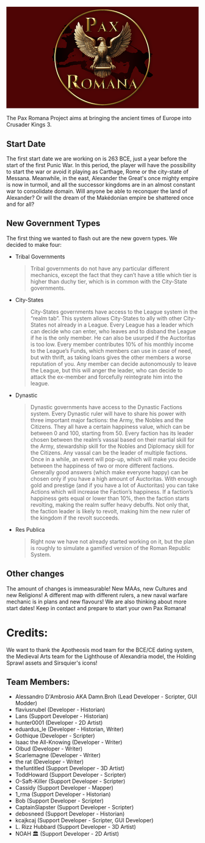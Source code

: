 ![Pax Romana Long Logo!](thumbnail_wide.png)

The Pax Romana Project aims at bringing the ancient times of Europe into Crusader Kings 3.

## Start Date

The first start date we are working on is 263 BCE, just a year before the start of the first Punic War. In this period, the player will have the possibility to start the war or avoid it playing as Carthage, Rome or the city-state of Messana. Meanwhile, in the east, Alexander the Great's once mighty empire is now in turmoil, and all the successor kingdoms are in an almost constant war to consolidate domain. Will anyone be able to reconquer the land of Alexander? Or will the dream of the Makédonian empire be shattered once and for all?

## New Government Types

The first thing we wanted to flash out are the new govern types. We decided to make four:

- Tribal Governments

  > Tribal governments do not have any particular different mechanics, except the fact that they can’t have a title which tier is higher than duchy tier, which is in common with the City-State governments.

- City-States

  > City-States governments have access to the League system in the “realm tab”. This system allows City-States to ally with other City-States not already in a League. Every League has a leader which can decide who can enter, who leaves and to disband the League if he is the only member. He can also be usurped if the Auctoritas is too low.
  > Every member contributes 10% of his monthly income to the League’s Funds, which members can use in case of need, but with thrift, as taking loans gives the other members a worse reputation of you.
  > Any member can decide autonomously to leave the League, but this will anger the leader, who can decide to attack the ex-member and forcefully reintegrate him into the league.

- Dynastic

  > Dynastic governments have access to the Dynastic Factions system. Every Dynastic ruler will have to share his power with three important major factions: the Army, the Nobles and the Citizens. They all have a certain happiness value, which can be between 0 and 100, starting from 50.
  > Every faction has its leader chosen between the realm’s vassal based on their martial skill for the Army, stewardship skill for the Nobles and Diplomacy skill for the Citizens. Any vassal can be the leader of multiple factions.
  > Once in a while, an event will pop-up, which will make you decide between the happiness of two or more different factions. Generally good answers (which make everyone happy) can be chosen only if you have a high amount of Auctoritas.
  > With enough gold and prestige (and if you have a lot of Auctoritas) you can take Actions which will increase the Faction’s happiness.
  > If a faction’s happiness gets equal or lower than 10%, then the faction starts revolting, making the realm suffer heavy debuffs. Not only that, the faction leader is likely to revolt, making him the new ruler of the kingdom if the revolt succeeds.

- Res Publica
  > Right now we have not already started working on it, but the plan is roughly to simulate a gamified version of the Roman Republic System.

## Other changes

The amount of changes is immeasurable! New MAAs, new Cultures and new Religions! A different map with different rulers, a new naval warfare mechanic is in plans and new flavours! We are also thinking about more start dates!
Keep in contact and prepare to start your own Pax Romana!

# Credits:

We want to thank the Apotheosis mod team for the BCE/CE dating system, the Medieval Arts team for the Lighthouse of Alexandria model, the Holding Sprawl assets and Sirsquier's icons!

## Team Members:

- Alessandro D'Ambrosio AKA Damn.Broh (Lead Developer - Scripter, GUI Modder)
- flaviusnubel (Developer - Historian)
- Lans (Support Developer - Historian)
- hunter0001 (Developer - 2D Artist)
- eduardus_le (Developer - Historian, Writer)
- Gothique (Developer - Scripter)
- Isaac the All-Knowing (Developer - Writer)
- Olbud (Developer - Writer)
- Scarlemagne (Developer - Writer)
- the rat (Developer - Writer)
- the1untitled (Support Developer - 3D Artist)
- ToddHoward (Support Developer - Scripter)
- O-Saft-Killer (Support Developer - Scripter)
- Cassidy (Support Developer - Mapper)
- 1_rma (Support Developer - Historian)
- Bob (Support Developer - Scripter)
- CaptainSlapster (Support Developer - Scripter)
- debosneed (Support Developer - Historian)
- kcajkcaj (Support Developer - Scripter, GUI Developer)
- L. Rizz Hubbard (Support Developer - 3D Artist)
- NOAH 🏛 (Support Developer - 2D Artist)
